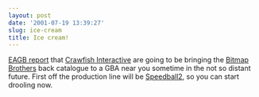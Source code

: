 ```yaml
---
layout: post
date: '2001-07-19 13:39:27'
slug: ice-cream
title: Ice cream!
---
```


[EAGB report](http://www.eagb.net/cgi-bin/news/news.pl?action=gen_read_page&amp;id=UEih5HEVBK) that [Crawfish Interactive](http://www.crawfish.co.uk/) are going to be bringing the [Bitmap Brothers](http://www.bitmap-brothers.co.uk/) back catalogue to a GBA near you sometime in the not so distant future. First off the production line will be [Speedball2](http://www.bitmap-brothers.co.uk/Speedball2.htm), so you can start drooling now.